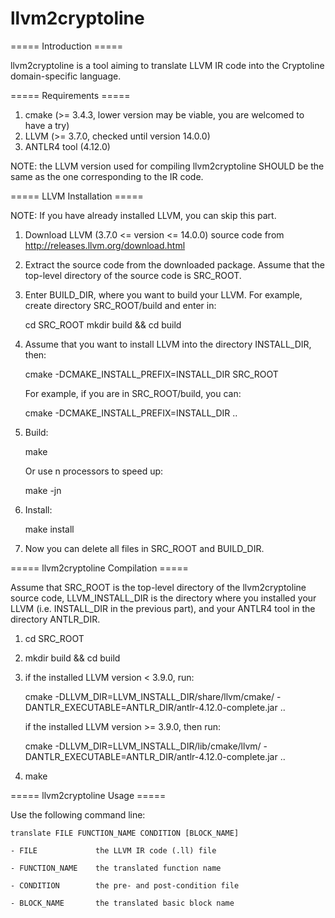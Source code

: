 # llvm2cryptoline

===== Introduction =====

llvm2cryptoline is a tool aiming to translate LLVM IR code into the
Cryptoline domain-specific language.


===== Requirements =====

1. cmake (>= 3.4.3, lower version may be viable, you are welcomed to
have a try)
2. LLVM (>= 3.7.0, checked until version 14.0.0)
3. ANTLR4 tool (4.12.0)

NOTE: the LLVM version used for compiling llvm2cryptoline SHOULD be 
the same as the one corresponding to the IR code.


===== LLVM Installation =====

NOTE: If you have already installed LLVM, you can skip this part.

1. Download LLVM (3.7.0 <= version <= 14.0.0) source code from
   http://releases.llvm.org/download.html

2. Extract the source code from the downloaded package. Assume that
   the top-level directory of the source code is SRC_ROOT.

3. Enter BUILD_DIR, where you want to build your LLVM. 
   For example, create directory SRC_ROOT/build and enter in:

    cd SRC_ROOT
    mkdir build && cd build

4. Assume that you want to install LLVM into the directory INSTALL_DIR, then:

    cmake -DCMAKE_INSTALL_PREFIX=INSTALL_DIR SRC_ROOT
    
   For example, if you are in SRC_ROOT/build, you can:

    cmake -DCMAKE_INSTALL_PREFIX=INSTALL_DIR ..

5. Build:
 
    make

   Or use n processors to speed up:

    make -jn

6. Install:

    make install

7. Now you can delete all files in SRC_ROOT and BUILD_DIR.


===== llvm2cryptoline Compilation =====

Assume that SRC_ROOT is the top-level directory of the llvm2cryptoline
source code, LLVM_INSTALL_DIR is the directory where you installed
your LLVM (i.e. INSTALL_DIR in the previous part), and your ANTLR4 
tool in the directory ANTLR_DIR.

1. cd SRC_ROOT

2. mkdir build && cd build

3. if the installed LLVM version < 3.9.0, run:

    cmake -DLLVM_DIR=LLVM_INSTALL_DIR/share/llvm/cmake/ -DANTLR_EXECUTABLE=ANTLR_DIR/antlr-4.12.0-complete.jar ..
    
   if the installed LLVM version >= 3.9.0, then run:
   
    cmake -DLLVM_DIR=LLVM_INSTALL_DIR/lib/cmake/llvm/ -DANTLR_EXECUTABLE=ANTLR_DIR/antlr-4.12.0-complete.jar ..

4. make


===== llvm2cryptoline Usage =====

Use the following command line:

    translate FILE FUNCTION_NAME CONDITION [BLOCK_NAME]

    - FILE    	       the LLVM IR code (.ll) file

    - FUNCTION_NAME    the translated function name
    
    - CONDITION	       the pre- and post-condition file

    - BLOCK_NAME       the translated basic block name

   
